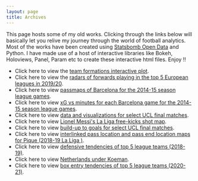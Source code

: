 ```yaml
---
layout: page
title: Archives
---
```


This page hosts some of my old works. Clicking through the links below will basically let you relive my journey through the world of football analytics. Most of the works have been created using [Statsbomb Open Data](https://github.com/statsbomb/open-data) and Python. I have made use of a host of interactive libraries like Bokeh, Holoviews, Panel, Param etc to create these interactive html files. Enjoy !! 

- Click here to view the [team formations interactive plot](./archive_posts/formation.html).
- Click here to view the [radars of forwards playing in the top 5 European leagues in 2019/20](./archive_posts/Forwards_Radar.html).
- Click here to view [passmaps of Barcelona for the 2014-15 season league games](./archive_posts/matchweekpassmaps201415witharrows.html).
- Click here to view [xG vs minutes for each Barcelona game for the 2014-15 season league games](./archive_posts/matchweekxG201415.html).
- Click here to view [data and visualizations for select UCL final matches](./archive_posts/UCL_Finals_at_a_glance.html).
- Click here to view [Lionel Messi's La Liga free-kicks shot map](./archive_posts/Messi_La_Liga_Freekicks.html).
- Click here to view [build-up to goals for select UCL final matches](./archive_posts/BuildupToGoals.html).
- Click here to view [interlinked pass location and pass end location maps for Pique (2018-19 La Liga )](./archive_posts/piqueheatmap.html).
- Click here to view [defensive tendencies of top 5 league teams (2018-19)](./archive_posts/Ternarydefense201819.html).
- Click here to view [Netherlands under Koeman](./archive_posts/NedKoeman.html).
- Click here to view [box entry tendencies of top 5 league teams (2020-21)](./archive_posts/Ternaryboxentry202021.html).